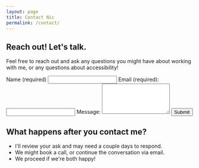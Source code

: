 ```yaml
---
layout: page
title: Contact Nic
permalink: /contact/
---
```


## Reach out! Let's talk.

Feel free to reach out and ask any questions you might have about working with me, or any questions about accessibility!

<form action="https://usebasin.com/f/f369a9edd4dd" method="POST">
    <label for="name" autocomplete="on">Name (required)</label>
    <input type="text" id="name" name="name" required="">
     <label for="email" autocomplete="on">Email (required):</label>
   <input type="email" id="email" name="email" aria-required="true">
    <label for="msg">Message:</label>
    <textarea id="msg" name="msg" rows="5" cols="20"></textarea>
   <input type="submit" value="Submit">
</form>

## What happens after you contact me?

* I'll review your ask and may need a couple days to respond.
* We might book a call, or continue the conversation via email.
* We proceed if we're both happy!

